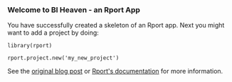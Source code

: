 ### Welcome to BI Heaven - an Rport App

You have successfully created a skeleton of an Rport app. Next you might want to
add a project by doing:

    library(rport)

    rport.project.new('my_new_project')

See the [original blog post][blog_post] or [Rport's documentation][rport] for more
information.

[rport]: http://github.com/adeven/rport "Rport Source Code"
[blog_post]: http://big-elephants.com/2013-10/rport-business-intelligence-apps-with-r/ "Rport Blog Post"
